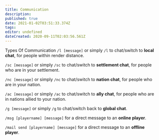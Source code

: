 ```yaml
---
title: Communication
description: 
published: true
date: 2021-01-02T03:51:33.374Z
tags: 
editor: undefined
dateCreated: 2020-09-11T02:03:56.561Z
---
```


Types Of Communication
`/l [message]` or simply `/l` to chat/switch to **local chat**, for people within render distance.

`/sc [message]` or simply `/sc` to chat/switch to **settlement chat**, for people who are in your settlement.

`/nc [message]` or simply `/nc` to chat/switch to **nation chat**, for people who are in your nation.

`/ac [message]` or simply `/ac` to chat/switch to **ally chat**, for people who are in nations allied to your nation.

`/g [message]` or simply `/g` to chat/switch back to **global chat**.

`/msg [playername] [message]` for a direct message to an **online player**.

`/mail send [playername] [message]` for a direct message to an **offline player**.
